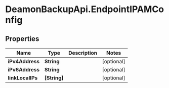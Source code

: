 # DeamonBackupApi.EndpointIPAMConfig

## Properties
Name | Type | Description | Notes
------------ | ------------- | ------------- | -------------
**iPv4Address** | **String** |  | [optional] 
**iPv6Address** | **String** |  | [optional] 
**linkLocalIPs** | **[String]** |  | [optional] 


